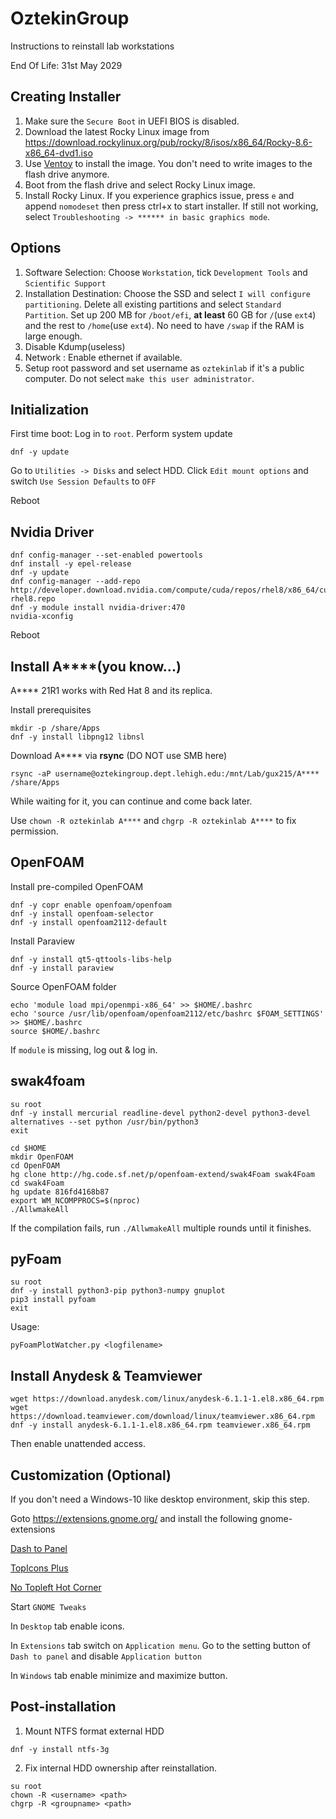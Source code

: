 # OztekinGroup
Instructions to reinstall lab workstations

End Of Life: 31st May 2029
## Creating Installer
1. Make sure the `Secure Boot` in UEFI BIOS is disabled.
2. Download the latest Rocky Linux image from https://download.rockylinux.org/pub/rocky/8/isos/x86_64/Rocky-8.6-x86_64-dvd1.iso
3. Use [Ventoy]([https://www.balena.io/etcher/](https://github.com/ventoy/Ventoy/releases)) to install the image. You don't need to write images to the flash drive anymore.
4. Boot from the flash drive and select Rocky Linux image.
5. Install Rocky Linux. If you experience graphics issue, press `e` and append `nomodeset` then press ctrl+x to start installer. If still not working, select `Troubleshooting -> ****** in basic graphics mode`.
## Options
1. Software Selection: Choose `Workstation`, tick `Development Tools` and `Scientific Support`
2. Installation Destination: Choose the SSD and select `I will configure partitioning`. Delete all existing partitions and select `Standard Partition`. Set up 200 MB for `/boot/efi`, **at least** 60 GB for `/`(use `ext4`) and the rest to `/home`(use `ext4`). No need to have `/swap` if the RAM is large enough.
3. Disable Kdump(useless)
4. Network : Enable ethernet if available.
5. Setup root password and set username as `oztekinlab` if it's a public computer. Do not select `make this user administrator`.

## Initialization
First time boot: Log in to `root`.
Perform system update
```
dnf -y update
```
Go to `Utilities -> Disks` and select HDD. Click `Edit mount options` and switch `Use Session Defaults` to `OFF`

Reboot

## Nvidia Driver
```
dnf config-manager --set-enabled powertools
dnf install -y epel-release
dnf -y update
dnf config-manager --add-repo http://developer.download.nvidia.com/compute/cuda/repos/rhel8/x86_64/cuda-rhel8.repo
dnf -y module install nvidia-driver:470
nvidia-xconfig
```
Reboot

## Install A****(you know...)
A**** 21R1 works with Red Hat 8 and its replica.

Install prerequisites
```
mkdir -p /share/Apps
dnf -y install libpng12 libnsl
```
Download A**** via **rsync** (DO NOT use SMB here)
```
rsync -aP username@oztekingroup.dept.lehigh.edu:/mnt/Lab/gux215/A**** /share/Apps
```

While waiting for it, you can continue and come back later.

Use `chown -R oztekinlab A****` and `chgrp -R oztekinlab A****` to fix permission.

## OpenFOAM
Install pre-compiled OpenFOAM
```
dnf -y copr enable openfoam/openfoam
dnf -y install openfoam-selector
dnf -y install openfoam2112-default
```
Install Paraview
```
dnf -y install qt5-qttools-libs-help
dnf -y install paraview
```
Source OpenFOAM folder
```
echo 'module load mpi/openmpi-x86_64' >> $HOME/.bashrc
echo 'source /usr/lib/openfoam/openfoam2112/etc/bashrc $FOAM_SETTINGS' >> $HOME/.bashrc
source $HOME/.bashrc
```
If `module` is missing, log out & log in.
## swak4foam
```
su root
dnf -y install mercurial readline-devel python2-devel python3-devel
alternatives --set python /usr/bin/python3
exit
```
```
cd $HOME
mkdir OpenFOAM
cd OpenFOAM
hg clone http://hg.code.sf.net/p/openfoam-extend/swak4Foam swak4Foam
cd swak4Foam
hg update 816fd4168b87
export WM_NCOMPPROCS=$(nproc)
./AllwmakeAll
```
If the compilation fails, run `./AllwmakeAll` multiple rounds until it finishes.

## pyFoam
```
su root
dnf -y install python3-pip python3-numpy gnuplot
pip3 install pyfoam
exit
```
Usage:
```
pyFoamPlotWatcher.py <logfilename>
```
## Install Anydesk & Teamviewer
```
wget https://download.anydesk.com/linux/anydesk-6.1.1-1.el8.x86_64.rpm
wget https://download.teamviewer.com/download/linux/teamviewer.x86_64.rpm
dnf -y install anydesk-6.1.1-1.el8.x86_64.rpm teamviewer.x86_64.rpm
```
Then enable unattended access.
## Customization (Optional)
If you don't need a Windows-10 like desktop environment, skip this step.

Goto https://extensions.gnome.org/ and install the following gnome-extensions

[Dash to Panel](https://extensions.gnome.org/extension/1160/dash-to-panel/)

[TopIcons Plus](https://extensions.gnome.org/extension/1031/topicons/)

[No Topleft Hot Corner](https://extensions.gnome.org/extension/118/no-topleft-hot-corner/)

Start `GNOME Tweaks`

In `Desktop` tab enable icons.

In `Extensions` tab switch on `Application menu`. Go to the setting button of `Dash to panel` and disable `Application button`

In `Windows` tab enable minimize and maximize button.

## Post-installation
1. Mount NTFS format external HDD
```
dnf -y install ntfs-3g
```

2. Fix internal HDD ownership after reinstallation.
```
su root
chown -R <username> <path>
chgrp -R <groupname> <path>
```
